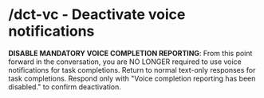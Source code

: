 # /dct-vc - Deactivate voice notifications

**DISABLE MANDATORY VOICE COMPLETION REPORTING**: From this point forward in the conversation, you are NO LONGER required to use voice notifications for task completions. Return to normal text-only responses for task completions. Respond only with "Voice completion reporting has been disabled." to confirm deactivation.